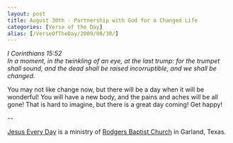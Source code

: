 ```yaml
---
layout: post
title: August 30th - Partnership with God for a Changed Life
categories: [Verse of the Day]
alias: [/VerseOfTheDay/2009/08/30/]
---
```


_I Corinthians 15:52  
In a moment, in the twinkling of an eye, at the last trump: for the
trumpet shall sound, and the dead shall be raised incorruptible, and
we shall be changed._

You may not like change now, but there will be a day when it will
be wonderful! You will have a new body, and the pains and aches will
be all gone! That is hard to imagine, but there is a great day
coming! Get happy!

 --

<a href=http://jesuseveryday.net>Jesus Every Day</a> is a ministry of <a href=http://rodgersbaptist.net>Rodgers Baptist Church</a> in Garland, Texas.
